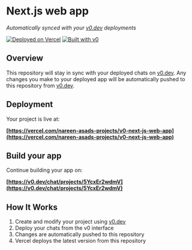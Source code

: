 # Next.js web app

*Automatically synced with your [v0.dev](https://v0.dev) deployments*

[![Deployed on Vercel](https://img.shields.io/badge/Deployed%20on-Vercel-black?style=for-the-badge&logo=vercel)](https://vercel.com/nareen-asads-projects/v0-next-js-web-app)
[![Built with v0](https://img.shields.io/badge/Built%20with-v0.dev-black?style=for-the-badge)](https://v0.dev/chat/projects/5YcxEr2wdmV)

## Overview

This repository will stay in sync with your deployed chats on [v0.dev](https://v0.dev).
Any changes you make to your deployed app will be automatically pushed to this repository from [v0.dev](https://v0.dev).

## Deployment

Your project is live at:

**[https://vercel.com/nareen-asads-projects/v0-next-js-web-app](https://vercel.com/nareen-asads-projects/v0-next-js-web-app)**

## Build your app

Continue building your app on:

**[https://v0.dev/chat/projects/5YcxEr2wdmV](https://v0.dev/chat/projects/5YcxEr2wdmV)**

## How It Works

1. Create and modify your project using [v0.dev](https://v0.dev)
2. Deploy your chats from the v0 interface
3. Changes are automatically pushed to this repository
4. Vercel deploys the latest version from this repository